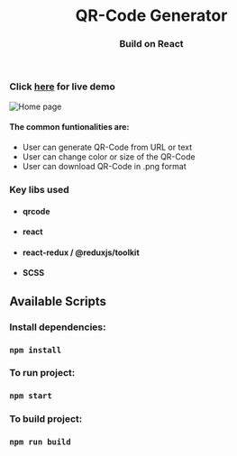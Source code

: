 <!-- PROJECT LOGO -->
<p align="center">

  <h1 align="center">QR-Code Generator</h1>

  <h3 align="center">
   Build on React
  </h3>
 <br />
 
 ### Click <a href="https://antony-efanov.github.io/qr-generator/">here</a> for live demo   

</p>

<!-- ABOUT THE PROJECT -->

![Home page](https://github.com/antony-efanov/qr-generator/blob/master/src/assets/images/qr_promo.png?raw=true "Ekart home page")

#### The common funtionalities are:

- User can generate QR-Code from URL or text
- User can change color or size of the QR-Code
- User can download QR-Code in .png format

### Key libs used

- #### qrcode
- #### react
- #### react-redux / @reduxjs/toolkit
- #### SCSS

<!-- GETTING STARTED -->

## Available Scripts

### Install dependencies:

### `npm install`

### To run project:

### `npm start`

### To build project:

### `npm run build`
